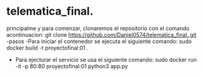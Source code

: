 # telematica_final.
principalme y para comenzar, clonaremos el repositorio con el comando acontinuacion: git clone https://github.com/Daniel0574/telematica_final..git
 -pasos
 -Para iniciar el contenedor se ejecuta el siguiente comando: sudo docker build -t proyectofinal:01 .

- Para ejecturar el servicio se usa el siguiente comando: sudo docker run -it -p 80:80 proyectofinal:01 python3 app.py
